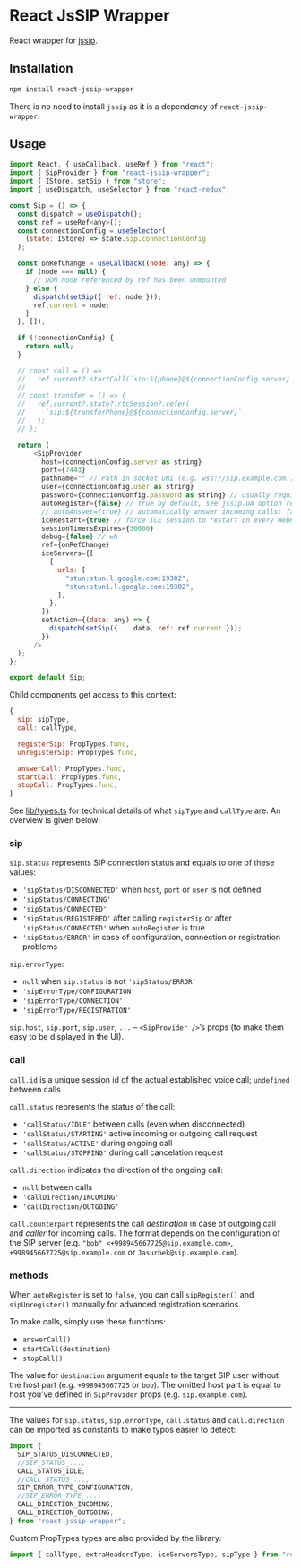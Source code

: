 # React JsSIP Wrapper
React wrapper for [jssip](https://github.com/versatica/JsSIP).

## Installation

```bash
npm install react-jssip-wrapper
```

There is no need to install `jssip` as it is a dependency of `react-jssip-wrapper`.

## Usage

```js
import React, { useCallback, useRef } from "react";
import { SipProvider } from "react-jssip-wrapper";
import { IStore, setSip } from "store";
import { useDispatch, useSelector } from "react-redux";

const Sip = () => {
  const dispatch = useDispatch();
  const ref = useRef<any>();
  const connectionConfig = useSelector(
    (state: IStore) => state.sip.connectionConfig
  );

  const onRefChange = useCallback((node: any) => {
    if (node === null) {
      // DOM node referenced by ref has been unmounted
    } else {
      dispatch(setSip({ ref: node }));
      ref.current = node;
    }
  }, []);

  if (!connectionConfig) {
    return null;
  }

  // const call = () =>
  //   ref.current?.startCall(`sip:${phone}@${connectionConfig.server}`);
  //
  // const transfer = () => {
  //   ref.current?.state?.rtcSession?.refer(
  //     `sip:${transferPhone}@${connectionConfig.server}`
  //   );
  // };

  return (
      <SipProvider
        host={connectionConfig.server as string}
        port={7443}
        pathname="" // Path in socket URI (e.g. wss://sip.example.com:7443/ws); "" by default
        user={connectionConfig.user as string}
        password={connectionConfig.password as string} // usually required (e.g. from ENV or props)
        autoRegister={false} // true by default, see jssip.UA option register
        // autoAnswer={true} // automatically answer incoming calls; false by default
        iceRestart={true} // force ICE session to restart on every WebRTC call; false by default
        sessionTimersExpires={30000}
        debug={false} // wh
        ref={onRefChange}
        iceServers={[
          {
            urls: [
              "stun:stun.l.google.com:19302",
              "stun:stun1.l.google.com:19302",
            ],
          },
        ]}
        setAction={(data: any) => {
          dispatch(setSip({ ...data, ref: ref.current }));
        }}
      />
  );
};

export default Sip;
```

Child components get access to this context:

```js
{
  sip: sipType,
  call: callType,

  registerSip: PropTypes.func,
  unregisterSip: PropTypes.func,

  answerCall: PropTypes.func,
  startCall: PropTypes.func,
  stopCall: PropTypes.func,
}
```

See [lib/types.ts](./src/lib/types.ts) for technical details of what `sipType` and `callType` are.
An overview is given below:

### sip

`sip.status` represents SIP connection status and equals to one of these values:

- `'sipStatus/DISCONNECTED'` when `host`, `port` or `user` is not defined
- `'sipStatus/CONNECTING'`
- `'sipStatus/CONNECTED'`
- `'sipStatus/REGISTERED'` after calling `registerSip` or after `'sipStatus/CONNECTED'` when `autoRegister` is true
- `'sipStatus/ERROR'` in case of configuration, connection or registration problems

`sip.errorType`:

- `null` when `sip.status` is not `'sipStatus/ERROR'`
- `'sipErrorType/CONFIGURATION'`
- `'sipErrorType/CONNECTION'`
- `'sipErrorType/REGISTRATION'`

`sip.host`, `sip.port`, `sip.user`, `...` – `<SipProvider />`’s props (to make them easy to be displayed in the UI).

### call

`call.id` is a unique session id of the actual established voice call; `undefined` between calls

`call.status` represents the status of the call:

- `'callStatus/IDLE'` between calls (even when disconnected)
- `'callStatus/STARTING'` active incoming or outgoing call request
- `'callStatus/ACTIVE'` during ongoing call
- `'callStatus/STOPPING'` during call cancelation request

`call.direction` indicates the direction of the ongoing call:

- `null` between calls
- `'callDirection/INCOMING'`
- `'callDirection/OUTGOING'`

`call.counterpart` represents the call _destination_ in case of outgoing call and _caller_ for
incoming calls.
The format depends on the configuration of the SIP server (e.g. `"bob" <+998945667725@sip.example.com>`, `+998945667725@sip.example.com` or `Jasurbek@sip.example.com`).

### methods

When `autoRegister` is set to `false`, you can call `sipRegister()` and `sipUnregister()` manually for advanced registration scenarios.

To make calls, simply use these functions:

- `answerCall()`
- `startCall(destination)`
- `stopCall()`

The value for `destination` argument equals to the target SIP user without the host part (e.g. `+998945667725` or `bob`).
The omitted host part is equal to host you’ve defined in `SipProvider` props (e.g. `sip.example.com`).

---

The values for `sip.status`, `sip.errorType`, `call.status` and `call.direction` can be imported as constants to make typos easier to detect:

```js
import {
  SIP_STATUS_DISCONNECTED,
  //SIP_STATUS_...,
  CALL_STATUS_IDLE,
  //CALL_STATUS_...,
  SIP_ERROR_TYPE_CONFIGURATION,
  //SIP_ERROR_TYPE_...,
  CALL_DIRECTION_INCOMING,
  CALL_DIRECTION_OUTGOING,
} from "react-jssip-wrapper";
```

Custom PropTypes types are also provided by the library:

```js
import { callType, extraHeadersType, iceServersType, sipType } from "react-jssip-wrapper";
```
